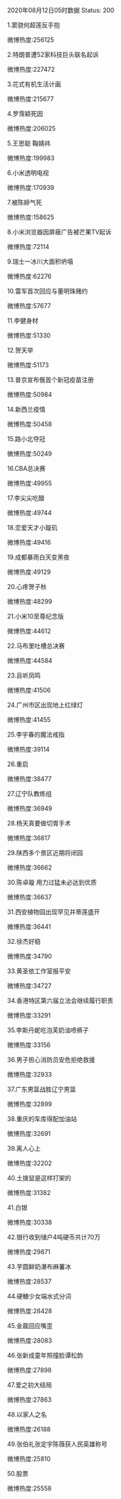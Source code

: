 2020年08月12日05时数据
Status: 200

1.窦骁何超莲反手抱

微博热度:256125

2.特朗普遭52家科技巨头联名起诉

微博热度:227472

3.花式有机生活计画

微博热度:215677

4.罗霈颖死因

微博热度:206025

5.王思聪 鞠婧祎

微博热度:199983

6.小米透明电视

微博热度:170939

7.被陈婷气死

微博热度:158625

8.小米浏览器因屏蔽广告被芒果TV起诉

微博热度:72114

9.瑞士一冰川大面积坍塌

微博热度:62276

10.雷军首次回应与董明珠赌约

微博热度:57677

11.李健身材

微博热度:51330

12.贺天举

微博热度:51173

13.普京宣布俄首个新冠疫苗注册

微博热度:50984

14.新西兰疫情

微博热度:50458

15.路小北夺冠

微博热度:50249

16.CBA总决赛

微博热度:49955

17.李尖尖吃醋

微博热度:49744

18.恋爱天才小璇玑

微博热度:49416

19.成都暴雨白天变黑夜

微博热度:49129

20.心疼贺子秋

微博热度:48299

21.小米10至尊纪念版

微博热度:44612

22.马布里吐槽总决赛

微博热度:44584

23.且听凤鸣

微博热度:41506

24.广州市区出现地上红绿灯

微博热度:41455

25.李宇春的魔法戒指

微博热度:39114

26.重启

微博热度:38477

27.辽宁队教练组

微博热度:36949

28.杨天真要做切胃手术

微博热度:36817

29.陕西多个景区近期将闭园

微博热度:36662

30.陈卓璇 用力过猛未必达到优质

微博热度:36637

31.西安植物园出现罕见并蒂莲盛开

微博热度:36441

32.徐杰好稳

微博热度:34790

33.黄圣依工作室报平安

微博热度:34727

34.香港特区第六届立法会继续履行职责

微博热度:33291

35.李斯丹妮吃泡芙奶油喷裤子

微博热度:33156

36.男子担心消防员安危拒绝救援

微博热度:32933

37.广东男篮战胜辽宁男篮

微博热度:32899

38.重庆的车库得配加油站

微博热度:32691

39.离人心上

微博热度:32202

40.土拨鼠是这样打架的

微博热度:31382

41.白银

微博热度:30338

42.银行收到储户4吨硬币共计70万

微博热度:29871

43.芋圆鲜奶瀑布麻薯冰

微博热度:28537

44.硬糖少女端水式分词

微博热度:28428

45.金晨回应嘴歪

微博热度:28083

46.张新成童年照撞脸谭松韵

微博热度:27898

47.爱之初大结局

微博热度:27863

48.以家人之名

微博热度:26188

49.张伯礼张定宇陈薇获人民英雄称号

微博热度:25810

50.股票

微博热度:25558

